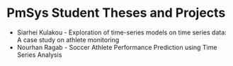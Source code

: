# PmSys Student Theses and Projects

- Siarhei Kulakou - Exploration of time-series models on time series data: A case study on athlete monitoring
- Nourhan Ragab - Soccer Athlete Performance Prediction using Time Series Analysis
